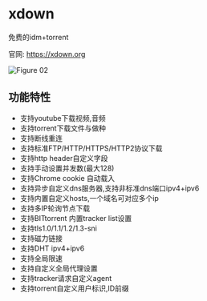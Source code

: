 # xdown
免费的idm+torrent

官网:
https://xdown.org

<p><img src="https://xdown.org/img/00.png" alt="Figure 02"></p>

<h2 id="功能特性">功能特性</h2>

<ul>
<li>支持youtube下载视频,音频</li>
<li>支持torrent下载文件与做种</li>
<li>支持断线重连</li>
<li>支持标准FTP/HTTP/HTTPS/HTTP2协议下载</li>
<li>支持http header自定义字段</li>
<li>支持手动设置并发数(最大128)</li>
<li>支持Chrome cookie 自动载入</li>
<li>支持异步自定义dns服务器,支持非标准dns端口ipv4+ipv6</li>
<li>支持内置自定义hosts,一个域名可对应多个ip</li>
<li>支持多IP轮询节点下载</li>
<li>支持BITtorrent 内置tracker list设置</li>
<li>支持tls1.0/1.1/1.2/1.3-sni</li>
<li>支持磁力链接</li>
<li>支持DHT ipv4+ipv6</li>
<li>支持全局限速</li>
<li>支持自定义全局代理设置</li>
<li>支持tracker请求自定义agent</li>
<li>支持torrent自定义用户标识,ID前缀</li>
</ul>

